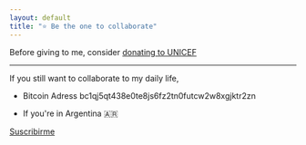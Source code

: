 ```yaml
---
layout: default
title: "⭐️ Be the one to collaborate"
---
```


Before giving to me, consider [donating to UNICEF](https://donate.unicef.org/donate/now)

----

If you still want to collaborate to my daily life,

- Bitcoin Adress  bc1qj5qt438e0te8js6fz2tn0futcw2w8xgjktr2zn

- If you're in Argentina 🇦🇷

<div id="html" markdown="0">
<a mp-mode="dftl" href="https://www.mercadopago.com.ar/subscriptions/checkout?preapproval_plan_id=2c938084802a37ba01802bb17b2e0016" name="MP-payButton" class='blue-ar-l-rn-none'>Suscribirme</a>
<script type="text/javascript">
   (function() {
      function $MPC_load() {
         window.$MPC_loaded !== true && (function() {
         var s = document.createElement("script");
         s.type = "text/javascript";
         s.async = true;
         s.src = document.location.protocol + "//secure.mlstatic.com/mptools/render.js";
         var x = document.getElementsByTagName('script')[0];
         x.parentNode.insertBefore(s, x);
         window.$MPC_loaded = true;
      })();
   }
   window.$MPC_loaded !== true ? (window.attachEvent ? window.attachEvent('onload', $MPC_load) : window.addEventListener('load', $MPC_load, false)) : null;
   })();
</script>
</div>
